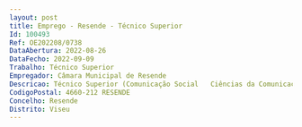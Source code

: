 ```yaml
--- 
layout: post
title: Emprego - Resende - Técnico Superior
Id: 100493
Ref: OE202208/0738
DataAbertura: 2022-08-26
DataFecho: 2022-09-09
Trabalho: Técnico Superior
Empregador: Câmara Municipal de Resende
Descricao: Técnico Superior (Comunicação Social   Ciências da Comunicação) – Lei Geral do Trabalho em Funções Públicas, aprovada em anexo à Lei n.º 35 2014, de 20 de junho, na sua versão atualizada  Capítulo II da Parte I do Código do Procedimento Administrativo, aprovado em anexo ao Decreto Lei n.º 4 2015, de 7 de janeiro, na sua versão atualizada  Regime Jurídico das Autarquias Locais, aprovado em anexo à Lei n.º 75 2013, de 12 de setembro, na sua versão atualizada  Medidas de Modernização Administrativa, aprovadas pelo Decreto Lei n.º 135 99, de 22 de abril, na sua redação atual  Subsistema de Avaliação do Desempenho dos Trabalhadores da Administração Pública (SIADAP 3), estabelecido no Título IV da Lei n.º 66 B 2007, de 28 de dezembro, na sua redação atual  Regulamento de Organização dos Serviços do Município de Resende (Estrutura Orgânica Flexível dos Serviços do Município de Resende) – Despacho n.º 906 2018, publicado no Diário da República, 2.ª série – N.º 16 – 23 de janeiro de 2018, na sua versão atualizada  Estruturação de um press release  Deontologia da comunicação social.
CodigoPostal: 4660-212 RESENDE
Concelho: Resende
Distrito: Viseu
--- 
```

